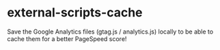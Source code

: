 # external-scripts-cache
Save the Google Analytics files (gtag.js / analytics.js) locally to be able to cache them for a better PageSpeed score!
